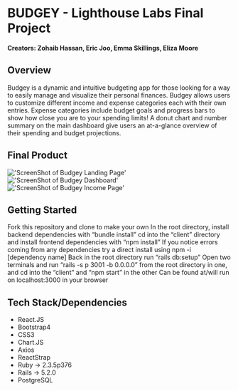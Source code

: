 # BUDGEY - Lighthouse Labs Final Project

**Creators: Zohaib Hassan, Eric Joo, Emma Skillings, Eliza Moore**

## Overview

Budgey is a dynamic and intuitive budgeting app for those looking for a way to easily manage and visualize their personal finances. Budgey allows users to customize different income and expense categories each with their own entries. Expense categories include budget goals and progress bars to show how close you are to your spending limits! A donut chart and number summary on the main dashboard give users an at-a-glance overview of their spending and budget projections.

## Final Product

!['ScreenShot of Budgey Landing Page'](https://github.com/zhassan2018/Budgey/blob/master/public/app_screenshots/landing_page.png)
!['ScreenShot of Budgey Dashboard'](https://github.com/zhassan2018/Budgey/blob/master/public/app_screenshots/dashboard.png)
!['ScreenShot of Budgey Income Page'](https://github.com/zhassan2018/Budgey/blob/master/public/app_screenshots/income_category.png)

## Getting Started
Fork this repository and clone to make your own
In the root directory, install backend dependencies with “bundle install”
cd into the “client” directory and install frontend dependencies with “npm install”
If you notice errors coming from any dependencies try a direct install using npm -i [dependency name]
Back in the root directory run “rails db:setup”
Open two terminals and run “rails -s p 3001 -b 0.0.0.0” from the root directory in one, and cd into the “client” and “npm start” in the other
Can be found at/will run on localhost:3000 in your browser

## Tech Stack/Dependencies
 - React.JS
 - Bootstrap4
 - CSS3
 - Chart.JS
 - Axios
 - ReactStrap
 - Ruby  → 2.3.5p376
 - Rails → 5.2.0
 - PostgreSQL
